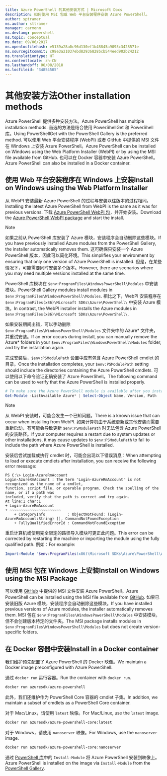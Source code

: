 ```yaml
---
title: Azure PowerShell 的其他安装方式 | Microsoft Docs
description: 如何使用 MSI 包或 Web 平台安装程序安装 Azure PowerShell。
author: sptramer
ms.author: sttramer
manager: carmonm
ms.devlang: powershell
ms.topic: conceptual
ms.date: 09/06/2017
ms.openlocfilehash: e5139a28a0c96d130ef1b48845a9093c3428571e
ms.sourcegitcommit: c98e3a21037ebd82936828bcb544eed902b24212
ms.translationtype: HT
ms.contentlocale: zh-CN
ms.lasthandoff: 06/08/2018
ms.locfileid: "34854505"
---
```

# <a name="other-installation-methods"></a><span data-ttu-id="7798b-103">其他安装方法</span><span class="sxs-lookup"><span data-stu-id="7798b-103">Other installation methods</span></span>

<span data-ttu-id="7798b-104">Azure PowerShell 提供多种安装方法。</span><span class="sxs-lookup"><span data-stu-id="7798b-104">Azure PowerShell has multiple installation methods.</span></span> <span data-ttu-id="7798b-105">首选的方法是结合使用 PowerShellGet 和 PowerShell 库。</span><span class="sxs-lookup"><span data-stu-id="7798b-105">Using PowerShellGet with the PowerShell Gallery is the preferred method.</span></span> <span data-ttu-id="7798b-106">可以使用 Web 平台安装程序 (WebPI) 或者 GitHub 中提供的 MSI 文件在 Windows 上安装 Azure PowerShell。</span><span class="sxs-lookup"><span data-stu-id="7798b-106">Azure PowerShell can be installed on Windows using the Web Platform Installer (WebPI) or by using the MSI file available from GitHub.</span></span> <span data-ttu-id="7798b-107">也可以在 Docker 容器中安装 Azure PowerShell。</span><span class="sxs-lookup"><span data-stu-id="7798b-107">Azure PowerShell can also be installed in a Docker container.</span></span>

## <a name="install-on-windows-using-the-web-platform-installer"></a><span data-ttu-id="7798b-108">使用 Web 平台安装程序在 Windows 上安装</span><span class="sxs-lookup"><span data-stu-id="7798b-108">Install on Windows using the Web Platform Installer</span></span>

<span data-ttu-id="7798b-109">从 WebPI 安装最新 Azure PowerShell 的过程与安装以往版本的过程相同。</span><span class="sxs-lookup"><span data-stu-id="7798b-109">Installing the latest Azure PowerShell from WebPI is the same as it was for previous versions.</span></span>
<span data-ttu-id="7798b-110">下载 [Azure PowerShell WebPI 包](http://aka.ms/webpi-azps)，并开始安装。</span><span class="sxs-lookup"><span data-stu-id="7798b-110">Download the [Azure PowerShell WebPI package](http://aka.ms/webpi-azps) and start the install.</span></span>

> [!NOTE]
> <span data-ttu-id="7798b-111">如果之前从 PowerShell 库安装了 Azure 模块，安装程序会自动删除这些模块。</span><span class="sxs-lookup"><span data-stu-id="7798b-111">If you have previously installed Azure modules from the PowerShell Gallery, the installer automatically removes them.</span></span> <span data-ttu-id="7798b-112">这可确保只安装一个 Azure PowerShell 版本，因此可以简化环境。</span><span class="sxs-lookup"><span data-stu-id="7798b-112">This simplifies your environment by ensuring that only one version of Azure PowerShell is installed.</span></span> <span data-ttu-id="7798b-113">但是，在某些情况下，可能需要同时安装多个版本。</span><span class="sxs-lookup"><span data-stu-id="7798b-113">However, there are scenarios where you may need multiple versions installed at the same time.</span></span>
>
> <span data-ttu-id="7798b-114">PowerShell 库模块在 `$env:ProgramFiles\WindowsPowerShell\Modules` 中安装模块。</span><span class="sxs-lookup"><span data-stu-id="7798b-114">PowerShell Gallery modules install modules in `$env:ProgramFiles\WindowsPowerShell\Modules`.</span></span> <span data-ttu-id="7798b-115">相比之下，WebPI 安装程序在 `$env:ProgramFiles(x86)\Microsoft SDKs\Azure\PowerShell\` 中安装 Azure 模块。</span><span class="sxs-lookup"><span data-stu-id="7798b-115">In contrast, the WebPI installer installs the Azure modules in `$env:ProgramFiles(x86)\Microsoft SDKs\Azure\PowerShell\`.</span></span>
>
> <span data-ttu-id="7798b-116">如果安装期间出错，可以手动删除 `$env:ProgramFiles\WindowsPowerShell\Modules` 文件夹中的 Azure\* 文件夹，并重试安装。</span><span class="sxs-lookup"><span data-stu-id="7798b-116">If an error occurs during install, you can manually remove the Azure\* folders in your `$env:ProgramFiles\WindowsPowerShell\Modules` folder, and try the installation again.</span></span>

<span data-ttu-id="7798b-117">完成安装后，`$env:PSModulePath` 设置中应有包含 Azure PowerShell cmdlet 的目录。</span><span class="sxs-lookup"><span data-stu-id="7798b-117">Once the installation completes, your `$env:PSModulePath` setting should include the directories containing the Azure PowerShell cmdlets.</span></span> <span data-ttu-id="7798b-118">可以使用以下命令验证正确安装了 Azure PowerShell。</span><span class="sxs-lookup"><span data-stu-id="7798b-118">The following command can be used to verify that the Azure PowerShell is installed properly.</span></span>

```powershell
# To make sure the Azure PowerShell module is available after you install
Get-Module -ListAvailable Azure* | Select-Object Name, Version, Path
```

> [!NOTE]
> <span data-ttu-id="7798b-119">从 WebPI 安装时，可能会发生一个已知问题。</span><span class="sxs-lookup"><span data-stu-id="7798b-119">There is a known issue that can occur when installing from WebPI.</span></span> <span data-ttu-id="7798b-120">如果计算机由于系统更新或其他安装而需要重新启动，有可能会导致更新 `$env:PSModulePath` 时无法包含 Azure PowerShell 的安装路径。</span><span class="sxs-lookup"><span data-stu-id="7798b-120">If your computer requires a restart due to system updates or other installations, it may cause updates to `$env:PSModulePath` to fail to include the path where Azure PowerShell is installed.</span></span>

<span data-ttu-id="7798b-121">安装后尝试加载或执行 cmdlet 时，可能会出现以下错误消息：</span><span class="sxs-lookup"><span data-stu-id="7798b-121">When attempting to load or execute cmdlets after installation, you can receive the following error message:</span></span>

```
PS C:\> Login-AzureRmAccount
Login-AzureRmAccount : The term 'Login-AzureRmAccount' is not recognized as the name of a cmdlet,
function, script file, or operable program. Check the spelling of the name, or if a path was
included, verify that the path is correct and try again.
At line:1 char:1
+ Login-AzureRmAccount
+ ~~~~~~~~~~~~~~~~~~~~~~~
    + CategoryInfo          : ObjectNotFound: (Login-AzureRmAccount:String) [], CommandNotFoundException
    + FullyQualifiedErrorId : CommandNotFoundException
```

<span data-ttu-id="7798b-122">重启计算机或使用完全限定的路径导入模块可更正此问题。</span><span class="sxs-lookup"><span data-stu-id="7798b-122">This error can be corrected by restarting the machine or importing the module using the fully qualified path.</span></span> <span data-ttu-id="7798b-123">例如：</span><span class="sxs-lookup"><span data-stu-id="7798b-123">For example:</span></span>

```powershell
Import-Module "$env:ProgramFiles(x86)\Microsoft SDKs\Azure\PowerShell\AzureRM.psd1"
```

## <a name="install-on-windows-using-the-msi-package"></a><span data-ttu-id="7798b-124">使用 MSI 包在 Windows 上安装</span><span class="sxs-lookup"><span data-stu-id="7798b-124">Install on Windows using the MSI Package</span></span>

<span data-ttu-id="7798b-125">可以使用 [GitHub](https://github.com/Azure/azure-powershell/releases/latest) 中提供的 MSI 文件安装 Azure PowerShell。</span><span class="sxs-lookup"><span data-stu-id="7798b-125">Azure PowerShell can be installed using the MSI file available from [GitHub](https://github.com/Azure/azure-powershell/releases/latest).</span></span> <span data-ttu-id="7798b-126">如果已安装旧版 Azure 模块，安装程序会自动删除这些模块。</span><span class="sxs-lookup"><span data-stu-id="7798b-126">If you have installed previous versions of Azure modules, the installer automatically removes them.</span></span> <span data-ttu-id="7798b-127">MSI 包在 `$env:ProgramFiles\WindowsPowerShell\Modules` 中安装模块，但不会创建版本特定的文件夹。</span><span class="sxs-lookup"><span data-stu-id="7798b-127">The MSI package installs modules in `$env:ProgramFiles\WindowsPowerShell\Modules` but does not create version-specific folders.</span></span>

## <a name="install-in-a-docker-container"></a><span data-ttu-id="7798b-128">在 Docker 容器中安装</span><span class="sxs-lookup"><span data-stu-id="7798b-128">Install in a Docker container</span></span>

<span data-ttu-id="7798b-129">我们维护预先配置了 Azure PowerShell 的 Docker 映像。</span><span class="sxs-lookup"><span data-stu-id="7798b-129">We maintain a Docker image preconfigured with Azure PowerShell.</span></span>

<span data-ttu-id="7798b-130">通过 `docker run` 运行容器。</span><span class="sxs-lookup"><span data-stu-id="7798b-130">Run the container with `docker run`.</span></span>

```powershell
docker run azuresdk/azure-powershell
```

<span data-ttu-id="7798b-131">此外，我们还维护作为 PowerShell Core 容器的 cmdlet 子集。</span><span class="sxs-lookup"><span data-stu-id="7798b-131">In addition, we maintain a subset of cmdlets as a PowerShell Core container.</span></span>

<span data-ttu-id="7798b-132">对于 Mac/Linux，请使用 `latest` 映像。</span><span class="sxs-lookup"><span data-stu-id="7798b-132">For Mac/Linux, use the `latest` image.</span></span>

```bash
docker run azuresdk/azure-powershell-core:latest
```

<span data-ttu-id="7798b-133">对于 Windows，请使用 `nanoserver` 映像。</span><span class="sxs-lookup"><span data-stu-id="7798b-133">For Windows, use the `nanoserver` image.</span></span>

```powershell
docker run azuresdk/azure-powershell-core:nanoserver
```

<span data-ttu-id="7798b-134">通过 [PowerShell 库](https://www.powershellgallery.com/)中的 `Install-Module` 将 Azure PowerShell 安装到映像上。</span><span class="sxs-lookup"><span data-stu-id="7798b-134">Azure PowerShell is installed on the image via `Install-Module` from the [PowerShell Gallery](https://www.powershellgallery.com/).</span></span>